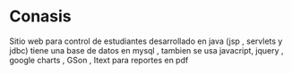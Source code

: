 # Conasis
Sitio web para control de estudiantes desarrollado en java (jsp , servlets y jdbc) tiene una base de datos en mysql , tambien se usa javacript, jquery , google charts , GSon , Itext para reportes en pdf 
